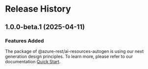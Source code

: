 # Release History
    
## 1.0.0-beta.1 (2025-04-11)

### Features Added

The package of @azure-rest/ai-resources-autogen is using our next generation design principles. To learn more, please refer to our documentation [Quick Start](https://aka.ms/azsdk/js/mgmt/quickstart).
